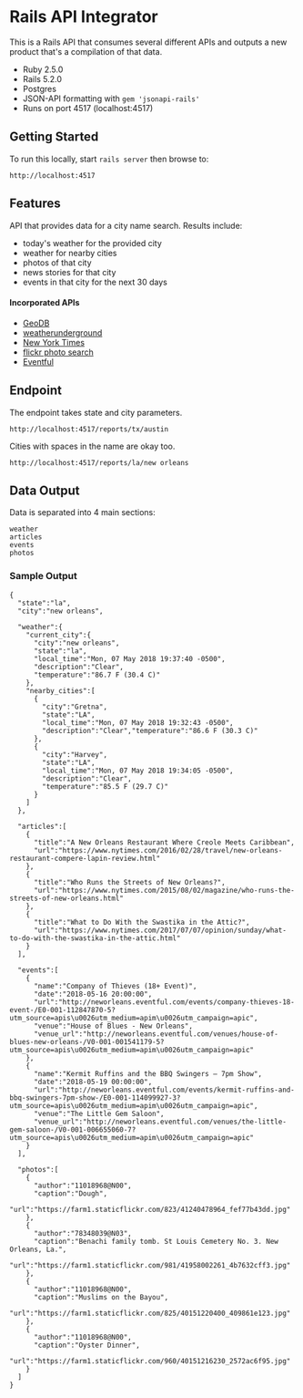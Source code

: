 # Rails API Integrator

This is a Rails API that consumes several different APIs and outputs a new product that's a compilation of that data.

* Ruby 2.5.0
* Rails 5.2.0
* Postgres
* JSON-API formatting with `gem 'jsonapi-rails'`
* Runs on port 4517 (localhost:4517)

## Getting Started

To run this locally, start `rails server` then browse to:

```
http://localhost:4517
```

## Features

API that provides data for a city name search. Results include:

  - today's weather for the provided city
  - weather for nearby cities
  - photos of that city
  - news stories for that city
  - events in that city for the next 30 days

#### Incorporated APIs

* [GeoDB](http://geodb-city-api.wirefreethought.com/docs/guides/getting-started/test-drive)
* [weatherunderground](https://www.wunderground.com/weather/api/d/docs?d=index)
* [New York Times](https://developer.nytimes.com/)
* [flickr photo search](https://www.flickr.com/services/api/)
* [Eventful](http://api.eventful.com/json/events/)

## Endpoint

The endpoint takes state and city parameters.

```
http://localhost:4517/reports/tx/austin
```

Cities with spaces in the name are okay too.

```
http://localhost:4517/reports/la/new orleans
```

## Data Output

Data is separated into 4 main sections:

```
weather
articles
events
photos
```

### Sample Output

```
{
  "state":"la",
  "city":"new orleans",

  "weather":{
    "current_city":{
      "city":"new orleans",
      "state":"la",
      "local_time":"Mon, 07 May 2018 19:37:40 -0500",
      "description":"Clear",
      "temperature":"86.7 F (30.4 C)"
    },
    "nearby_cities":[
      {
        "city":"Gretna",
        "state":"LA",
        "local_time":"Mon, 07 May 2018 19:32:43 -0500",
        "description":"Clear","temperature":"86.6 F (30.3 C)"
      },
      {
        "city":"Harvey",
        "state":"LA",
        "local_time":"Mon, 07 May 2018 19:34:05 -0500",
        "description":"Clear",
        "temperature":"85.5 F (29.7 C)"
      }
    ]
  },

  "articles":[
    {
      "title":"A New Orleans Restaurant Where Creole Meets Caribbean",
      "url":"https://www.nytimes.com/2016/02/28/travel/new-orleans-restaurant-compere-lapin-review.html"
    },
    {
      "title":"Who Runs the Streets of New Orleans?",
      "url":"https://www.nytimes.com/2015/08/02/magazine/who-runs-the-streets-of-new-orleans.html"
    },
    {
      "title":"What to Do With the Swastika in the Attic?",
      "url":"https://www.nytimes.com/2017/07/07/opinion/sunday/what-to-do-with-the-swastika-in-the-attic.html"
    }
  ],

  "events":[
    {
      "name":"Company of Thieves (18+ Event)",
      "date":"2018-05-16 20:00:00",
      "url":"http://neworleans.eventful.com/events/company-thieves-18-event-/E0-001-112847870-5?utm_source=apis\u0026utm_medium=apim\u0026utm_campaign=apic",
      "venue":"House of Blues - New Orleans",
      "venue_url":"http://neworleans.eventful.com/venues/house-of-blues-new-orleans-/V0-001-001541179-5?utm_source=apis\u0026utm_medium=apim\u0026utm_campaign=apic"
    },
    {
      "name":"Kermit Ruffins and the BBQ Swingers – 7pm Show",
      "date":"2018-05-19 00:00:00",
      "url":"http://neworleans.eventful.com/events/kermit-ruffins-and-bbq-swingers-7pm-show-/E0-001-114099927-3?utm_source=apis\u0026utm_medium=apim\u0026utm_campaign=apic",
      "venue":"The Little Gem Saloon",
      "venue_url":"http://neworleans.eventful.com/venues/the-little-gem-saloon-/V0-001-006655060-7?utm_source=apis\u0026utm_medium=apim\u0026utm_campaign=apic"
    }
  ],

  "photos":[
    {
      "author":"11018968@N00",
      "caption":"Dough",
      "url":"https://farm1.staticflickr.com/823/41240478964_fef77b43dd.jpg"
    },
    {
      "author":"78348039@N03",
      "caption":"Benachi family tomb. St Louis Cemetery No. 3. New Orleans, La.",
      "url":"https://farm1.staticflickr.com/981/41958002261_4b7632cff3.jpg"
    },
    {
      "author":"11018968@N00",
      "caption":"Muslims on the Bayou",
      "url":"https://farm1.staticflickr.com/825/40151220400_409861e123.jpg"
    },
    {
      "author":"11018968@N00",
      "caption":"Oyster Dinner",
      "url":"https://farm1.staticflickr.com/960/40151216230_2572ac6f95.jpg"
    }
  ]
}
```
